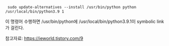 
```
 sudo update-alternatives --install /usr/bin/python python /usr/local/bin/python3.9 1
 ```
 
 이 명령어 수행하면 /usr/bin/python에 /usr/local/bin/python3.9.1이 symbolic link가 걸린다.
 


참고자료: https://ieworld.tistory.com/9

